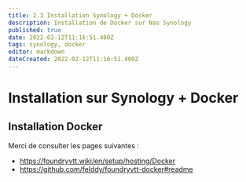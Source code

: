 ```yaml
---
title: 2.3 Installation Synology + Docker
description: Installation de Docker sur Nas Synology
published: true
date: 2022-02-12T11:16:51.400Z
tags: synology, docker
editor: markdown
dateCreated: 2022-02-12T11:16:51.400Z
---
```


# Installation sur Synology + Docker
## Installation Docker
Merci de consulter les pages suivantes :
- https://foundryvtt.wiki/en/setup/hosting/Docker
- https://github.com/felddy/foundryvtt-docker#readme